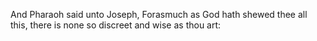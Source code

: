And Pharaoh said unto Joseph, Forasmuch as God hath shewed thee all this, there is none so discreet and wise as thou art:
